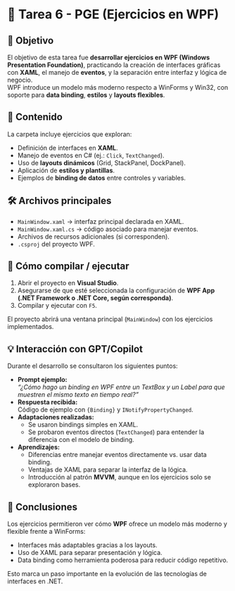 # 📝 Tarea 6 - PGE (Ejercicios en WPF)

## 📌 Objetivo
El objetivo de esta tarea fue **desarrollar ejercicios en WPF (Windows Presentation Foundation)**, practicando la creación de interfaces gráficas con **XAML**, el manejo de **eventos**, y la separación entre interfaz y lógica de negocio.  
WPF introduce un modelo más moderno respecto a WinForms y Win32, con soporte para **data binding**, **estilos** y **layouts flexibles**.

## 📂 Contenido
La carpeta incluye ejercicios que exploran:
- Definición de interfaces en **XAML**.  
- Manejo de eventos en C# (ej.: `Click`, `TextChanged`).  
- Uso de **layouts dinámicos** (Grid, StackPanel, DockPanel).  
- Aplicación de **estilos y plantillas**.  
- Ejemplos de **binding de datos** entre controles y variables.  

## 🛠️ Archivos principales
- `MainWindow.xaml` → interfaz principal declarada en XAML.  
- `MainWindow.xaml.cs` → código asociado para manejar eventos.  
- Archivos de recursos adicionales (si corresponden).  
- `.csproj` del proyecto WPF.  

## 🚀 Cómo compilar / ejecutar
1. Abrir el proyecto en **Visual Studio**.  
2. Asegurarse de que esté seleccionada la configuración de **WPF App (.NET Framework o .NET Core, según corresponda)**.  
3. Compilar y ejecutar con `F5`.  

El proyecto abrirá una ventana principal (`MainWindow`) con los ejercicios implementados.

## 💡 Interacción con GPT/Copilot
Durante el desarrollo se consultaron los siguientes puntos:
- **Prompt ejemplo:**  
  *“¿Cómo hago un binding en WPF entre un TextBox y un Label para que muestren el mismo texto en tiempo real?”*  
- **Respuesta recibida:**  
  Código de ejemplo con `{Binding}` y `INotifyPropertyChanged`.  
- **Adaptaciones realizadas:**  
  - Se usaron bindings simples en XAML.  
  - Se probaron eventos directos (`TextChanged`) para entender la diferencia con el modelo de binding.  
- **Aprendizajes:**  
  - Diferencias entre manejar eventos directamente vs. usar data binding.  
  - Ventajas de XAML para separar la interfaz de la lógica.  
  - Introducción al patrón **MVVM**, aunque en los ejercicios solo se exploraron bases.  

## 🎯 Conclusiones
Los ejercicios permitieron ver cómo **WPF** ofrece un modelo más moderno y flexible frente a WinForms:  
- Interfaces más adaptables gracias a los layouts.  
- Uso de XAML para separar presentación y lógica.  
- Data binding como herramienta poderosa para reducir código repetitivo.  

Esto marca un paso importante en la evolución de las tecnologías de interfaces en .NET.
